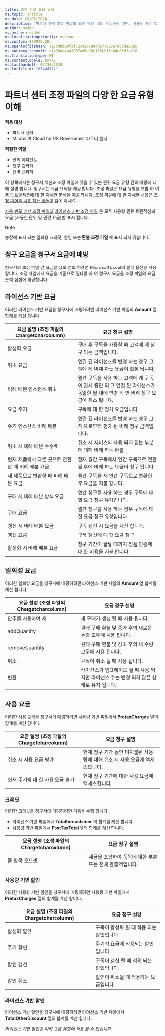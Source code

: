 ```yaml
---
title: 조정 파일 요금 유형
ms.topic: article
ms.date: 06/05/2020
description: '파트너 센터 조정 파일의 요금 유형 (예: 라이선스 기반, 사용량 기반 및 일회성), 크레딧 및 할인을 검색 합니다.'
author: sodeb
ms.author: sodeb
ms.localizationpriority: medium
ms.custom: SEOMAY.20
ms.openlocfilehash: c12bd8b08f3f72c42d788cb677888a7e3cde85a5
ms.sourcegitcommit: e1c8bea4aaf807aebe99c125cb1fb6dc8fdfa210
ms.translationtype: MT
ms.contentlocale: ko-KR
ms.lasthandoff: 07/30/2020
ms.locfileid: "87444774"
---
```

# <a name="understand-the-different-charge-types-in-partner-center-reconciliation-files"></a>파트너 센터 조정 파일의 다양 한 요금 유형 이해

**적용 대상**

- 파트너 센터
- Microsoft Cloud for US Government 파트너 센터

**적절한 역할**

- 관리 에이전트
- 청구 관리자
- 전역 관리자

이 항목에서는 청구서 섹션과 조정 파일에 있을 수 있는 관련 요금 유형 간의 매핑에 대해 설명 합니다. 청구서는 요금 요약을 제공 합니다. 조정 파일은 요금 유형을 포함 하 여 품목 트랜잭션에 대 한 자세한 분석을 제공 합니다. 조정 파일에 대 한 자세한 내용은 [조정 파일을 사용 하는 방법](use-the-reconciliation-files.md)을 참조 하세요.

[사용 빈도 기반 조정 파일과](usage-based-recon-files.md) [라이선스 기반 조정 파일](license-based-recon-files.md) 은 모두 사용량 관련 트랜잭션과 요금 (사용한 단위 및 관련 요금)만 표시 합니다.

> [!NOTE]
> 송장에 표시 되는 일회용 크레딧, 할인 또는 **환불 조정 파일** 에 표시 되지 않습니다.

## <a name="map-charge-types-to-invoice-charges"></a>청구 요금을 청구서 요금에 매핑

청구서와 조정 파일 간 요금을 상호 참조 하려면 Microsoft Excel의 필터 옵션을 사용 합니다. 조정 파일에서 요금을 기준으로 필터링 하 여 청구서 요금을 조정 파일의 요금 분석 집합에 매핑합니다.

## <a name="license-based-charges"></a>라이선스 기반 요금

이러한 라이선스 기반 요금을 청구서에 매핑하려면 라이선스 기반 파일의 **Amount** 열 합계를 계산 합니다.

| 요금 설명 (조정 파일의 Chargetcharcolumn) | 요금 청구 설명 |
| ------------------------------------------------------------- | ------------------ |
| 활성화 요금 | 구매 후 구독을 사용할 때 고객에 게 청구 되는 금액입니다. |
| 취소 요금 | 연결 된 라이선스를 변경 하는 경우 고객에 게 비례 하는 요금이 환불 됩니다. |
| 비례 배분 인스턴스 취소 | 월간 구독을 사용 하는 고객에 게 구독이 일시 중단 되 고 연결 된 라이선스가 동일한 월 내에 변경 되 면 비례 청구 요금이 취소 됩니다. |
| 요금 주기 | 구독에 대 한 정기 요금입니다. |
| 주기 인스턴스 비례 배분 | 연결 된 라이선스를 변경 하는 경우 고객 으로부터 평가 된 비례 청구 금액입니다. |
| 취소 시 비례 배분 수수료 | 취소 시 서비스의 사용 되지 않는 부분에 대해 비례 하는 환불 |
| 현재 제품에서 다른 곳으로 전환할 때 비례 배분 요금 | 현재 월간 구독에서 연간 구독으로 전환 된 후에 비례 하는 요금이 청구 됩니다. |
| 새 제품으로 변환할 때 비례 배분 요금 | 월간 구독을 새 연간 구독으로 변환한 후 요금을 지불 합니다. |
| 구매 시 비례 배분 방식 요금 | 연간 청구를 사용 하는 경우 구독에 대 한 요금 청구 유형입니다. |
| 구매 요금 | 월간 청구를 사용 하는 경우 구독에 대 한 요금 청구 유형입니다. |
| 갱신 시 비례 배분 요금 | 구독 갱신 시 요금을 계산 합니다. |
| 갱신 요금 | 구독 갱신에 대 한 요금 청구 |
| 활성화 시 비례 배분 요금 | 청구 기간이 끝날 때까지 정품 인증에 대 한 비용을 지불 합니다. |

## <a name="one-time-charges"></a>일회성 요금

이러한 일회성 요금을 청구서에 매핑하려면 라이선스 기반 파일의 **Amount** 열 합계를 계산 합니다.

| 요금 설명 (조정 파일의 Chargetcharcolumn) | 요금 청구 설명 |
| ------------------------------------------------------------- | ------------------ |
| 단추를 사용하여 새 | 새 구매가 생성 될 때 사용 됩니다. |
| addQuantity | 원래 구매 환불 및 증가 후의 새로운 수량 모두에 사용 됩니다. |
| removeQuantity | 원래 구매 환불 및 감소 후의 새 수량 모두에 사용 됩니다. |
| 취소 | 구독이 취소 될 때 사용 됩니다. |
| 변환 | 라이선스가 업그레이드 될 때 사용 되지만 라이선스 수는 변경 되지 않은 상태로 유지 됩니다. |

## <a name="usage-charges"></a>사용 요금

이러한 사용 요금을 청구서에 매핑하려면 사용량 기반 파일에서 **PretaxCharges** 열의 합계를 계산 합니다.

| 요금 설명 (조정 파일의 Chargetcharcolumn) | 요금 청구 설명 |
| ------------------------------------------------------------- | ------------------ |
| 취소 시 사용 요금 평가 | 현재 청구 기간 동안 미지불된 사용량에 대해 취소 시 사용 요금에 액세스합니다. |
| 현재 주기에 대 한 사용 요금 평가 | 현재 청구 기간에 대한 사용 요금에 액세스합니다. |

### <a name="credits"></a>크레딧

이러한 크레딧을 청구서에 매핑하려면 다음을 수행 합니다.

- 라이선스 기반 파일에서 **Totalforcustomer** 의 합계를 계산 합니다.
- 사용량 기반 파일에서 **PostTaxTotal** 열의 합계를 계산 합니다.

| 요금 설명 (조정 파일의 Chargetcharcolumn) | 요금 청구 설명 |
| ------------------------------------------------------------- | ------------------ |
| 줄 항목 오프셋 | 세금을 포함하여 품목에 대한 부분 또는 전체 환불액입니다. |

### <a name="usage-based-discounts"></a>사용량 기반 할인

이러한 사용량 기반 할인을 청구서에 매핑하려면 사용량 기반 파일에서 **PretaxCharges** 열의 합계를 계산 합니다.

| 요금 설명 (조정 파일의 Chargetcharcolumn) | 요금 청구 설명 |
| ------------------------------------------------------------- | ------------------ |
| 활성화 할인 | 구독이 활성화 될 때 적용 되는 할인입니다. |
| 주기 할인 | 주기적 요금에 적용되는 할인입니다. |
| 할인 갱신 | 구독이 갱신 될 때 적용 되는 할인입니다. |
| 할인 취소 | 할인이 취소될 때 적용되는 요금입니다. |

### <a name="license-based-discounts"></a>라이선스 기반 할인

라이선스 기반 할인을 청구서에 매핑하려면 라이선스 기반 파일에서 **TotalOtherDiscount** 열의 합계를 계산 합니다.

*라이선스 기반 할인은 여러 요금 유형에 적용 될 수 있습니다.*
